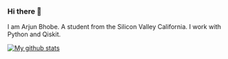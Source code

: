 ### Hi there 👋

<!--
**abhobe/abhobe** is a ✨ _special_ ✨ repository because its `README.md` (this file) appears on your GitHub profile.

Here are some ideas to get you started:
-->
I am Arjun Bhobe. A student from the Silicon Valley California.
I work with Python and Qiskit. 

[![My github stats](https://github-readme-stats.vercel.app/api?username=abhobe)](https://github.com/anuraghazra/github-readme-stats)
